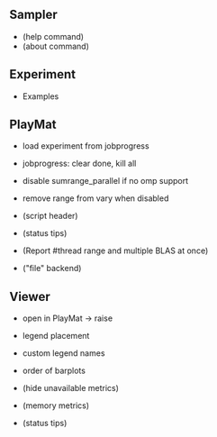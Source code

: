 Sampler
-------
* (help command)
* (about command)


Experiment
----------
* Examples


PlayMat
-------
* load experiment from jobprogress
* jobprogress: clear done, kill all
* disable sumrange_parallel if no omp support
* remove range from vary when disabled

* (script header)
* (status tips)
* (Report #thread range and multiple BLAS at once)
* ("file" backend)


Viewer
------
* open in PlayMat -> raise
* legend placement
* custom legend names
* order of barplots

* (hide unavailable metrics)
* (memory metrics)
* (status tips)
